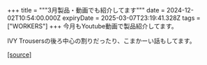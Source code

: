+++
title = """3月製品・動画でも紹介してます"""
date = 2024-12-02T10:54:00.000Z
expiryDate = 2025-03-07T23:19:41.328Z
tags = ["WORKERS"]
+++
今月もYoutube動画で製品紹介してます。

IVY Trousersの後ろ中心の割りだったり、こまかーい話もしてます。

[[source]](http://eworkers.blogspot.com/2024/12/3_2.html)

